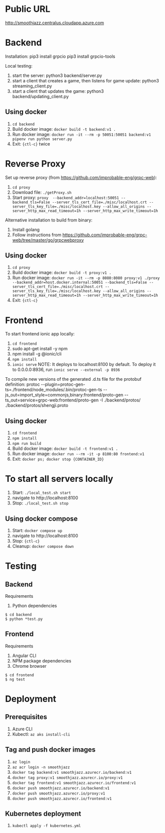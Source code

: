 # Public URL

http://smoothjazz.centralus.cloudapp.azure.com

# Backend
Installation:
pip3 install grpcio
pip3 install grpcio-tools

Local testing:
1. start the server: python3 backend/server.py
2. start a client that creates a game, then listens for game update: python3 streaming_client.py
3. start a client that updates the game: python3 backend/updating_client.py

## Using docker

1. `cd backend`
2. Build docker image: `docker build -t backend:v1 .`
3. Run docker image: `docker run -it --rm -p 50051:50051 backend:v1 pipenv run python server.py`
4. Exit: `{ctl-c}` twice

# Reverse Proxy
Set up reverse proxy (from https://github.com/improbable-eng/grpc-web):
1. `cd proxy`
2. Download file: `./getProxy.sh`
3. Start proxy: `proxy  --backend_addr=localhost:50051 --backend_tls=False --server_tls_cert_file=./misc/localhost.crt --server_tls_key_file=./misc/localhost.key --allow_all_origins --server_http_max_read_timeout=1h --server_http_max_write_timeout=1h`

Alternative installation to build from binary:
1. Install golang
2. Follow instructions from https://github.com/improbable-eng/grpc-web/tree/master/go/grpcwebproxy

## Using docker

1. `cd proxy`
2. Build docker image: `docker build -t proxy:v1 .`
3. Run docker image: `docker run -it --rm -p 8080:8080 proxy:v1 ./proxy --backend_addr=host.docker.internal:50051 --backend_tls=False --server_tls_cert_file=./misc/localhost.crt --server_tls_key_file=./misc/localhost.key --allow_all_origins --server_http_max_read_timeout=1h --server_http_max_write_timeout=1h`
4. Exit: `{ctl-c}`

# Frontend
To start frontend ionic app locally:
1. `cd frontend`
2. sudo apt-get install -y npm
3. npm install -g @ionic/cli
4. `npm install`
5. `ionic serve`
NOTE: It deploys to localhost:8100 by default. To deploy it to 0.0.0.0:8936, run `ionic serve --external -p 8936`

To compile new versions of the generated .d.ts file for the protobuf definition:
protoc --plugin=protoc-gen-ts=./frontend/node_modules/.bin/protoc-gen-ts --js_out=import_style=commonjs,binary:frontend/proto-gen --ts_out=service=grpc-web:frontend/proto-gen -I ./backend/protos/ ./backend/protos/shengji.proto

## Using docker

1. `cd frontend`
2. `npm install`
3. `npm run build`
4. Build docker image: `docker build -t frontend:v1 .`
5. Run docker image: `docker run --rm -it -p 8100:80 frontend:v1`
6. Exit: `docker ps; docker stop {CONTAINER_ID}`

# To start all servers locally
1. Start: `./local_test.sh start`
2. navigate to http://localhost:8100
3. Stop: `./local_test.sh stop`

## Using docker compose

1. Start: `docker compose up`
2. navigate to http://localhost:8100
3. Stop: `{ctl-c}`
4. Cleanup: `docker compose down`

# Testing

## Backend

Requirements
1. Python dependencies

```console
$ cd backend
$ python *test.py
```

## Frontend

Requirements
1. Angular CLI
2. NPM package dependencies
3. Chrome browser

```console
$ cd frontend
$ ng test
```
# Deployment

## Prerequisites

1. Azure CLI
2. Kubectl: `az aks install-cli`

## Tag and push docker images

1. `az login`
2. `az acr login -n smoothjazz`
3. `docker tag backend:v1 smoothjazz.azurecr.io/backend:v1`
4. `docker tag proxy:v1 smoothjazz.azurecr.io/proxy:v1`
5. `docker tag frontend:v1 smoothjazz.azurecr.io/frontend:v1`
6. `docker push smoothjazz.azurecr.io/backend:v1`
7. `docker push smoothjazz.azurecr.io/proxy:v1`
8. `docker push smoothjazz.azurecr.io/frontend:v1`

## Kubernetes deployment

1. `kubectl apply -f kubernetes.yml`

